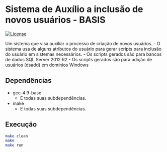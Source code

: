 # Sistema de Auxílio a inclusão de novos usuários - BASIS

[![License](https://img.shields.io/badge/license-MIT-blue.svg)](https://raw.githubusercontent.com/sconetto/basis-form/master/LICENSE)

Um sistema que visa auxiliar o processo de criação de novos usuários.
	- O sistema usa de alguns atributos do usuário para gerar scripts para inclusão do usuário em sistemas necessários.
	- Os scripts gerados são para bancos de dados SQL Server 2012 R2
	- Os scripts gerados são para adição de usuários (dsadd) em domínios Windows
	

## Dependências
- gcc-4.9-base
	- E todas suas subdependências.
- make
	- E todas suas subdependências.

## Execução
```bash
make clean
make
make run
```
